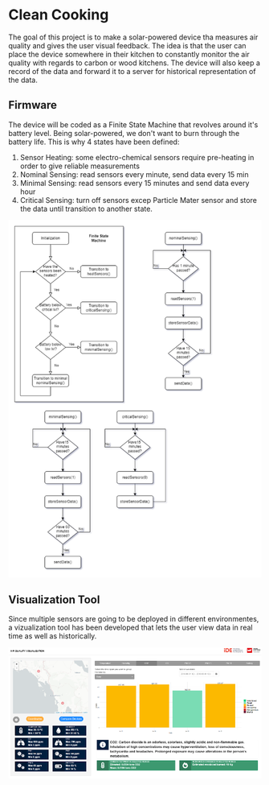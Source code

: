 # Clean Cooking

The goal of this project is to make a solar-powered device tha measures air quality and gives the user visual feedback. The idea is that the user can place the device somewhere in their kitchen to constantly monitor the air quality with regards to carbon or wood kitchens. The device will also keep a record of the data and forward it to a server for historical representation of the data.

## Firmware

The device will be coded as a Finite State Machine that revolves around it's battery level. Being solar-powered, we don't want to burn through the battery life. This is why 4 states have been defined:
1. Sensor Heating: some electro-chemical sensors require pre-heating in order to give reliable measurements
2. Nominal Sensing: read sensors every minute, send data every 15 min
3. Minimal Sensing: read sensors every 15 minutes and send data every hour
4. Critical Sensing: turn off sensors excep Particle Mater sensor and store the data until transition to another state.

![plot](./Concept/img/FSM.png)

## Visualization Tool

Since multiple sensors are going to be deployed in different environmentes, a vizualization tool has been developed that lets the user view data in real time as well as historically.

![plot](./Concept/img/vizzTool.PNG)
